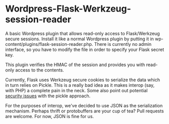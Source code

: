 Wordpress-Flask-Werkzeug-session-reader
=======================================

A basic Wordpress plugin that allows read-only access to Flask/Werkzeug secure sessions.  Install 
it like a normal Wordpress plugin by putting it in wp-content/plugins/flask-session-reader.php.  There is 
currently no admin interface, so you have to modify the file in order to specify your Flask secret key.

This plugin verifies the HMAC of the session and provides you with read-only access to the contents.  

Currently, Flask uses Werkzeug secure cookies to serialize the data which in turn relies on Pickle. 
This is a really bad idea as it makes interop (say, with PHP) a complete pain in the neck.  Some also 
point out potential [security issues](http://stacksmashing.net/2012/08/10/dear-flask-please-fix-your-secure-cookies/) 
with the pickle approach.

For the purposes of interop, we've decided to use JSON as the serialization mechanism.  Perhaps thrift or protobuffers are your cup of tea?  Pull requests 
are welcome.  For now, JSON is fine for us.



